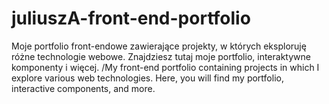 # juliuszA-front-end-portfolio
Moje portfolio front-endowe zawierające projekty, w których eksploruję różne technologie webowe.
Znajdziesz tutaj moje portfolio, interaktywne komponenty i więcej.
/My front-end portfolio containing projects in which I explore various web technologies. 
Here, you will find my portfolio, interactive components, and more.
